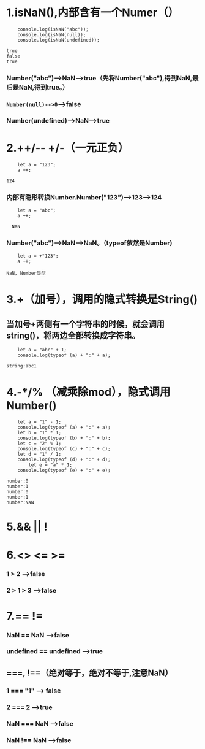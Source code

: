 # 1.isNaN(),内部含有一个Numer（）
```
    console.log(isNaN("abc"));
    console.log(isNaN(null));
    console.log(isNaN(undefined));

```
    true
    false
    true
### Number("abc")-->NaN-->true（先将Number("abc"),得到NaN,最后是NaN,得到true。）
### `Number(null)-->0`-->false
### Number(undefined)-->NaN-->true

# 2.++/-- +/-（一元正负）
```
    let a = "123";
    a ++;
```
    124
### 内部有隐形转换Number.Number("123")-->123-->124
```
    let a = "abc";
    a ++;
```
      NaN

### Number("abc")-->NaN-->NaN。（typeof依然是Number)
```
    let a = +"123";
    a ++;
```
    NaN, Number类型

# 3.+（加号），调用的隐式转换是String()
##  当加号+两侧有一个字符串的时候，就会调用string()，将两边全部转换成字符串。
```
    let a = "abc" + 1;
    console.log(typeof (a) + ":" + a);
```
    string:abc1


# 4.-*/% （减乘除mod），隐式调用Number()
```
    let a = "1" - 1;
    console.log(typeof (a) + ":" + a);
    let b = "1" * 1;
    console.log(typeof (b) + ":" + b);
    let c = "2" % 1;
    console.log(typeof (c) + ":" + c);
    let d = "1" / 1;
    console.log(typeof (d) + ":" + d);
        let e = "a" * 1;
    console.log(typeof (e) + ":" + e);

```
    number:0
    number:1
    number:0
    number:1
    number:NaN


# 5.&& || !




# 6.<> <= >=
### 1 > 2 -->false
### 2 > 1 > 3 -->false




# 7.== !=
### NaN == NaN -->false
### undefined == undefined -->true


##  ===, !==（绝对等于，绝对不等于,注意NaN）
### 1 === "1" --> false
### 2 === 2 -->true
### NaN === NaN -->false
### NaN !== NaN -->false
